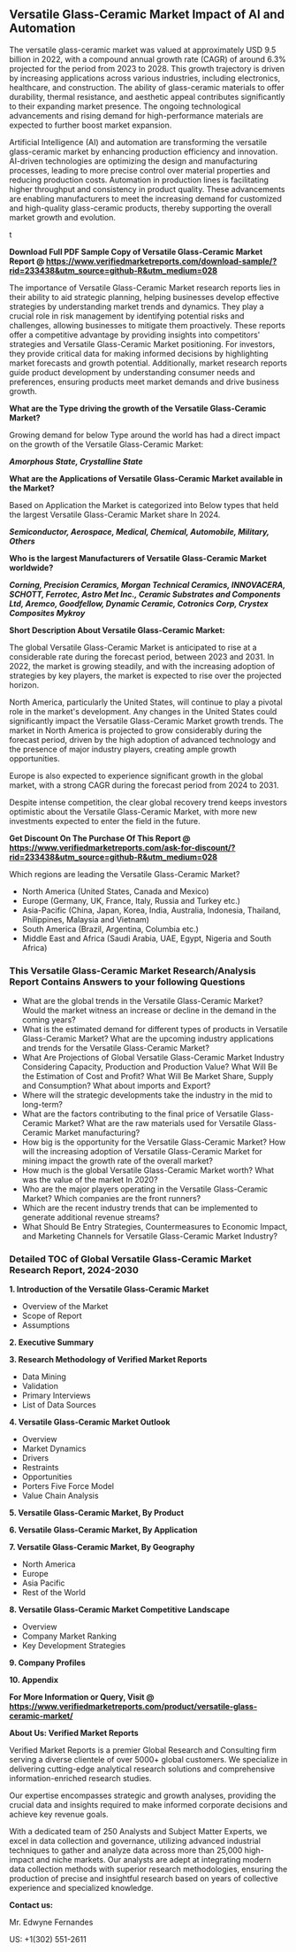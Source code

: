 <h2>Versatile Glass-Ceramic Market Impact of AI and Automation</h2><p>The versatile glass-ceramic market was valued at approximately USD 9.5 billion in 2022, with a compound annual growth rate (CAGR) of around 6.3% projected for the period from 2023 to 2028. This growth trajectory is driven by increasing applications across various industries, including electronics, healthcare, and construction. The ability of glass-ceramic materials to offer durability, thermal resistance, and aesthetic appeal contributes significantly to their expanding market presence. The ongoing technological advancements and rising demand for high-performance materials are expected to further boost market expansion.</p><p>Artificial Intelligence (AI) and automation are transforming the versatile glass-ceramic market by enhancing production efficiency and innovation. AI-driven technologies are optimizing the design and manufacturing processes, leading to more precise control over material properties and reducing production costs. Automation in production lines is facilitating higher throughput and consistency in product quality. These advancements are enabling manufacturers to meet the increasing demand for customized and high-quality glass-ceramic products, thereby supporting the overall market growth and evolution.</p>t</p><p id="" class=""><strong>Download Full PDF Sample Copy of Versatile Glass-Ceramic Market Report @ <a href="https://www.verifiedmarketreports.com/download-sample/?rid=233438&utm_source=github-R&utm_medium=028" target="_blank">https://www.verifiedmarketreports.com/download-sample/?rid=233438&utm_source=github-R&utm_medium=028</a></strong></p><p>The importance of&nbsp;Versatile Glass-Ceramic Market research reports lies in their ability to aid strategic planning, helping businesses develop effective strategies by understanding market trends and dynamics. They play a crucial role in risk management by identifying potential risks and challenges, allowing businesses to mitigate them proactively. These reports offer a competitive advantage by providing insights into competitors' strategies and Versatile Glass-Ceramic Market positioning. For investors, they provide critical data for making informed decisions by highlighting market forecasts and growth potential. Additionally, market research reports guide product development by understanding consumer needs and preferences, ensuring products meet market demands and drive business growth.</p><p><strong>What are the&nbsp;Type driving the growth of the Versatile Glass-Ceramic Market?</strong></p><p id="" class="">Growing demand for below Type around the world has had a direct impact on the growth of the Versatile Glass-Ceramic Market:</p><em><strong>Amorphous State, Crystalline State</strong></em></p><strong>What are the&nbsp;Applications&nbsp;of Versatile Glass-Ceramic Market available in the Market?</strong></p><p id="" class="">Based on Application the Market is categorized into Below types that held the largest Versatile Glass-Ceramic Market share In 2024.</p><em><strong>Semiconductor, Aerospace, Medical, Chemical, Automobile, Military, Others</strong></em></p><strong>Who is the largest Manufacturers of Versatile Glass-Ceramic Market worldwide?</strong></p><p><em><strong>Corning, Precision Ceramics, Morgan Technical Ceramics, INNOVACERA, SCHOTT, Ferrotec, Astro Met Inc., Ceramic Substrates and Components Ltd, Aremco, Goodfellow, Dynamic Ceramic, Cotronics Corp, Crystex Composites Mykroy</strong></em></p><p id="" class=""><strong>Short Description About Versatile Glass-Ceramic Market:</strong></p><p>The global Versatile Glass-Ceramic Market is anticipated to rise at a considerable rate during the forecast period, between 2023 and 2031. In 2022, the market is growing steadily, and with the increasing adoption of strategies by key players, the market is expected to rise over the projected horizon.</p><p>North America, particularly the United States, will continue to play a pivotal role in the market's development. Any changes in the United States could significantly impact the Versatile Glass-Ceramic Market growth trends. The market in North America is projected to grow considerably during the forecast period, driven by the high adoption of advanced technology and the presence of major industry players, creating ample growth opportunities.</p><p>Europe is also expected to experience significant growth in the global market, with a strong CAGR during the forecast period from 2024 to 2031.</p><p>Despite intense competition, the clear global recovery trend keeps investors optimistic about the Versatile Glass-Ceramic Market, with more new investments expected to enter the field in the future.</p><p id="" class=""><strong>Get Discount On The Purchase Of This Report @ <a href="https://www.verifiedmarketreports.com/ask-for-discount/?rid=233438&utm_source=github-R&utm_medium=028" target="_blank">https://www.verifiedmarketreports.com/ask-for-discount/?rid=233438&utm_source=github-R&utm_medium=028</a></strong></p>Which regions are leading the Versatile Glass-Ceramic Market?</p><ul><li>North America (United States, Canada and Mexico)</li><li>Europe (Germany, UK, France, Italy, Russia and Turkey etc.)</li><li>Asia-Pacific (China, Japan, Korea, India, Australia, Indonesia, Thailand, Philippines, Malaysia and Vietnam)</li><li>South America (Brazil, Argentina, Columbia etc.)</li><li>Middle East and Africa (Saudi Arabia, UAE, Egypt, Nigeria and South Africa)</li></ul><h3 id="" class="">This Versatile Glass-Ceramic Market Research/Analysis Report Contains Answers to your following Questions</h3><ul><li>What are the global trends in the Versatile Glass-Ceramic Market? Would the market witness an increase or decline in the demand in the coming years?</li><li>What is the estimated demand for different types of products in Versatile Glass-Ceramic Market? What are the upcoming industry applications and trends for the Versatile Glass-Ceramic Market?</li><li>What Are Projections of Global Versatile Glass-Ceramic Market Industry Considering Capacity, Production and Production Value? What Will Be the Estimation of Cost and Profit? What Will Be Market Share, Supply and Consumption? What about imports and Export?</li><li>Where will the strategic developments take the industry in the mid to long-term?</li><li>What are the factors contributing to the final price of Versatile Glass-Ceramic Market? What are the raw materials used for Versatile Glass-Ceramic Market manufacturing?</li><li>How big is the opportunity for the Versatile Glass-Ceramic Market? How will the increasing adoption of Versatile Glass-Ceramic Market for mining impact the growth rate of the overall market?</li><li>How much is the global Versatile Glass-Ceramic Market worth? What was the value of the market In 2020?</li><li>Who are the major players operating in the Versatile Glass-Ceramic Market? Which companies are the front runners?</li><li>Which are the recent industry trends that can be implemented to generate additional revenue streams?</li><li>What Should Be Entry Strategies, Countermeasures to Economic Impact, and Marketing Channels for Versatile Glass-Ceramic Market Industry?</li></ul><h3 id="" class="">Detailed TOC of Global Versatile Glass-Ceramic Market Research Report, 2024-2030</h3><p id="" class=""><strong>1. Introduction of the Versatile Glass-Ceramic Market</strong></p><ul><li>Overview of the Market</li><li>Scope of Report</li><li>Assumptions</li></ul><p id="" class=""><strong>2. Executive Summary</strong></p><p id="" class=""><strong>3. Research Methodology of Verified Market Reports</strong></p><ul><li>Data Mining</li><li>Validation</li><li>Primary Interviews</li><li>List of Data Sources</li></ul><p id="" class=""><strong>4. Versatile Glass-Ceramic Market Outlook</strong></p><ul><li>Overview</li><li>Market Dynamics</li><li>Drivers</li><li>Restraints</li><li>Opportunities</li><li>Porters Five Force Model</li><li>Value Chain Analysis</li></ul><p id="" class=""><strong>5. Versatile Glass-Ceramic Market, By Product</strong></p><p id="" class=""><strong>6. Versatile Glass-Ceramic Market, By Application</strong></p><p id="" class=""><strong>7. Versatile Glass-Ceramic Market, By Geography</strong></p><ul><li>North America</li><li>Europe</li><li>Asia Pacific</li><li>Rest of the World</li></ul><p id="" class=""><strong>8. Versatile Glass-Ceramic Market Competitive Landscape</strong></p><ul><li>Overview</li><li>Company Market Ranking</li><li>Key Development Strategies</li></ul><p id="" class=""><strong>9. Company Profiles</strong></p><p id="" class=""><strong>10. Appendix</strong></p><p id="" class=""><strong>For More Information or Query, Visit @ <a href="https://www.verifiedmarketreports.com/product/versatile-glass-ceramic-market/" target="_blank">https://www.verifiedmarketreports.com/product/versatile-glass-ceramic-market/</a></strong></p><p id="" class=""><strong>About Us: Verified Market Reports</strong></p><p id="" class="">Verified Market Reports is a premier Global Research and Consulting firm serving a diverse clientele of over 5000+ global customers. We specialize in delivering cutting-edge analytical research solutions and comprehensive information-enriched research studies.</p><p id="" class="">Our expertise encompasses strategic and growth analyses, providing the crucial data and insights required to make informed corporate decisions and achieve key revenue goals.</p><p id="" class="">With a dedicated team of 250 Analysts and Subject Matter Experts, we excel in data collection and governance, utilizing advanced industrial techniques to gather and analyze data across more than 25,000 high-impact and niche markets. Our analysts are adept at integrating modern data collection methods with superior research methodologies, ensuring the production of precise and insightful research based on years of collective experience and specialized knowledge.</p><p id="" class=""><strong>Contact us:</strong></p><p id="" class="">Mr. Edwyne Fernandes</p><p id="" class="">US: +1(302) 551-2611</p>